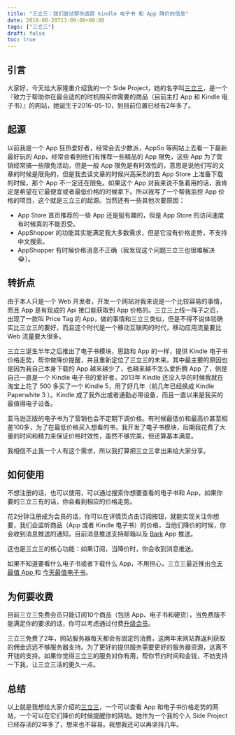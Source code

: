 ```yaml
---
title: "三立三：我们尝试帮你追踪 kindle 电子书 和 App 降价的信息"
date: 2018-08-28T13:09:00+08:00
tags: ["三立三"] 
draft: false
toc: true
---
```


## 引言

大家好，今天给大家隆重介绍我的一个 Side Project，她的名字叫[三立三](https://3li3.com/)，是一个『致力于帮助你在最合适的的时机购买你需要的商品（目前主打 App 和 Kindle 电子书）』的网站，她诞生于2016-05-10，到目前位置已经有2年多了。

## 起源

<!--more-->

以前我是一个 App 狂热爱好者，经常会去少数派，AppSo 等网站上去看一下最新最好玩的 App，经常会看到他们有推荐一些精品的 App 限免，这些 App 为了营销经常搞一些限免活动，但是一般 App 限免是有时效性的，意思是说他们写的文章的时候是限免的，但是我去读文章的时候兴高采烈的去 App Store 上准备下载的时候，那个 App 不一定还在限免。如果这个 App 对我来说不急着用的话，我肯定是希望在它最便宜或者最低价格的时候拿下。所以我写了一个帮我监控 App 价格的项目，这个就是三立三的起源。当然还有一些其他次要原因：

- App Store 首页推荐的一些 App 还是挺有趣的，但是 App Store 的访问速度有时候真的不能忍受。
- AppShopper 的功能其实能满足我大多数需求，但是它没有价格走势，不支持中文搜索。
- AppShopper 有时候价格消息不正确（我发现这个问题三立三也很难解决😂）。

## 转折点

由于本人只是一个 Web 开发者，开发一个网站对我来说是一个比较容易的事情，而且 App 是有现成的 Api 接口能获取到 App 价格的。三立三上线一阵子之后，出现了一款叫 Price Tag 的 App，做的事情和三立三类似，但是不得不说体验确实比三立三的要好，而且这个时代是一个移动互联网的时代，移动应用流量要比 Web 流量要大很多。

三立三诞生半年之后推出了电子书模块，思路和 App 的一样，提供 Kindle 电子书价格走势，帮你做降价提醒，并且重新定位了三立三的未来。其中最主要的原因也是因为我自己本身下载的 App 越来越少了，也越来越不怎么爱折腾 App 了，倒是自己一直是一个 Kindle 电子书的爱好者，2013年 Kindle 还没入华的时候我就在淘宝上花了 500 多买了一个 Kindle 5，用了好几年（前几年已经换成 Kindle Paperwhite 3 ）。Kindle 成了我外出或者通勤必带设备，而且一直以来是我买的最值得电子设备。

亚马逊正版的电子书为了营销也会不定期下调价格。有时候最低价和最高价甚至相差100多，为了在最低价格买入想看的书，我开发了电子书模块，后期我花费了大量的时间和精力来保证价格时效性，虽然不够完美，但还算基本满意。

我相信不止我一个人有这个需求，所以我打算把三立三拿出来给大家分享。

## 如何使用

不想注册的话，也可以使用，可以通过搜索你想要查看的电子书和 App，如果你要的三立三有的话，你会看到相应的价格走势。

花2分钟注册成为会员的话，你可以在详情页点击订阅按钮，就能实现关注你想要，我们会监听商品（App 或者 Kindle 电子书）的价格，当他们降价的时候，你会收到消息推送的通知，目前消息推送支持邮箱以及 [Bark](https://blog.3li3.com/use_bark/) App 推送。

这也是三立三的核心功能：如果订阅，当降价时，你会收到消息推送。

如果不知道要看什么电子书或者下载什么 App，不用担心，三立三最近推出[今天最值 App ](https://3li3.com/app/day?date=&sort=-updated_at) 和 [今天最值电子书](https://3li3.com/book/day?date=&sort=-updated_at)。

## 为何要收费

目前三立三免费会员只能订阅10个商品（包括 App、电子书和硬货），当免费版不能满足你的要求的话，你可以考虑通过付费[升级会员](https://3li3.com/site/pricing)。

三立三免费了2年，网站服务器每天都会有固定的消费，这两年来网站靠返利获取的佣金远远不够服务器支持。为了更好的提供服务需要更好的服务器资源，这离不开钱的支持。如果你觉得三立三的服务对你有用，帮你节约时间和金钱，不妨支持一下我，让三立三活的更久一点。

## 总结

以上就是我想给大家介绍的[三立三](https://3li3.com/)，一个可以查看 App 和电子书价格走势的网站，一个可以在它们降价的时候提醒你的网站。她作为一个我的个人 Side Project 已经存活的2年多了，想来也不容易。我想我还可以再坚持几年。
